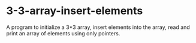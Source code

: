 # 3-3-array-insert-elements
A program to initialize a 3*3 array, insert elements into the array, read and print an array of elements using only pointers.
